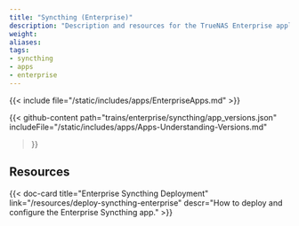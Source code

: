 ```yaml
---
title: "Syncthing (Enterprise)"
description: "Description and resources for the TrueNAS Enterprise application called Syncthing."
weight: 
aliases:
tags:
- syncthing
- apps
- enterprise
---
```


{{< include file="/static/includes/apps/EnterpriseApps.md" >}}

{{< github-content 
    path="trains/enterprise/syncthing/app_versions.json"
	includeFile="/static/includes/apps/Apps-Understanding-Versions.md"
>}}

## Resources

<div class="docs-sections">

{{< doc-card title="Enterprise Syncthing Deployment" link="/resources/deploy-syncthing-enterprise"
descr="How to deploy and configure the Enterprise Syncthing app." >}}

</div>
